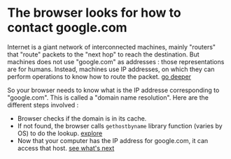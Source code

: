 # The browser looks for how to contact google.com



Internet is a giant network of interconnected machines, mainly "routers" that "route" packets to the "next hop" to reach the destination. But machines does not use "google.com" as addresses : those representations are for humans. Instead, machines use IP addresses, on which they can perform operations to know how to route the packet. [go deeper](../common/networking/L3/ip_routing/index.md)

So your browser needs to know what is the IP addresse corresponding to "google.com". This is called a "domain name resolution". Here are the different steps involved :


- Browser checks if the domain is in its cache.
- If not found, the browser calls `gethostbyname` library function (varies by OS) to do the lookup. [explore](./gethostbyname/index.md)
- Now that your computer has the IP address for google.com, it can access that host. [see what's next](../request/index.md)
